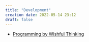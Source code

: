 ```yaml
---
title: "Development"
creation date: 2022-05-14 23:12
draft: false
---
```


- [Programming by Wishful Thinking](notes/Programming%20by%20Wishful%20Thinking.md)